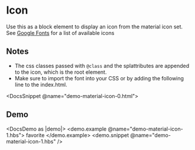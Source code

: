 # Icon

Use this as a block element to display an icon from the material icon set.
See [Google Fonts](https://fonts.google.com/icons) for a list of available icons

## Notes

- The css classes passed with `@class` and the splattributes are appended
to the icon, which is the root element.
- Make sure to import the font into your CSS or by adding the following line to the index.html.

<DocsSnippet @name="demo-material-icon-0.html">
    <link rel="stylesheet" href="https://fonts.googleapis.com/icon?family=Material+Icons"/>
</DocsSnippet>

## Demo
<DocsDemo as |demo|>
  <demo.example @name="demo-material-icon-1.hbs">
    <MaterialIcon>favorite</MaterialIcon>
  </demo.example>
  <demo.snippet @name="demo-material-icon-1.hbs" />
</DocsDemo>